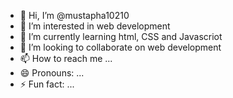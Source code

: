 - 👋 Hi, I’m @mustapha10210
- 👀 I’m interested in web development
- 🌱 I’m currently learning html, CSS and Javascriot
- 💞️ I’m looking to collaborate on web development
- 📫 How to reach me ...
- 😄 Pronouns: ...
- ⚡ Fun fact: ...

<!---
mustapha10210/mustapha10210 is a ✨ special ✨ repository because its `README.md` (this file) appears on your GitHub profile.
You can click the Preview link to take a look at your changes.
--->
